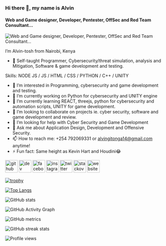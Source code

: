 ### Hi there 👋, my name is Alvin
#### Web and Game designer, Developer, Pentester, OffSec and Red Team Consultant...  
![Web and Game designer, Developer, Pentester, OffSec and Red Team Consultant...  ](https://github.com/alvin-tosh/alvin-tosh/blob/main/Helping%20Organisations.png)

I’m Alvin-tosh from Nairobi, Kenya
- 👀 Self-taught Programmer, Cybersecurity/threat simulation, analysis and Mitigation, Software & game development and testing.



Skills: NODE JS / JS / HTML / CSS / PYTHON / C++ / UNITY

- 👀 I’m interested in Programming, cybersecurity and game development and testing.
- 🔭 I’m currently working on  Python for cybersecurity and UNITY engine  
- 🌱 I’m currently learning REACT, threejs, python for cybersecurity and automation scripts, UNITY for game development.
- 👯 I’m looking to collaborate on projects ie. cyber security, software and game development and review. 
- 🤔 I’m looking for help with Cyber Security and Game Development 
- 💬 Ask me about Application Design, Development and Offensive Security. 
- 📫 How to reach me: +254 792069331 or alvingitonga14@gmail.com anytime! 
- ⚡ Fun fact:  Same height as Kevin Hart and Houdini:joy: 


[<img src='https://cdn.jsdelivr.net/npm/simple-icons@3.0.1/icons/github.svg' alt='github' height='40'>](https://github.com/alvin-tosh)  [<img src='https://cdn.jsdelivr.net/npm/simple-icons@3.0.1/icons/dev-dot-to.svg' alt='dev' height='40'>](https://dev.to/alvin_tosh)  [<img src='https://cdn.jsdelivr.net/npm/simple-icons@3.0.1/icons/facebook.svg' alt='facebook' height='40'>](https://www.facebook.com/GITONGAalvin)  [<img src='https://cdn.jsdelivr.net/npm/simple-icons@3.0.1/icons/instagram.svg' alt='instagram' height='40'>](https://www.instagram.com/_palpatine69/)  [<img src='https://cdn.jsdelivr.net/npm/simple-icons@3.0.1/icons/twitter.svg' alt='twitter' height='40'>](https://twitter.com/gitonga_alvin)  [<img src='https://cdn.jsdelivr.net/npm/simple-icons@3.0.1/icons/stackoverflow.svg' alt='stackoverflow' height='40'>](https://stackoverflow.com/users/user:18108613)  [<img src='https://cdn.jsdelivr.net/npm/simple-icons@3.0.1/icons/icloud.svg' alt='website' height='40'>](https://chat-dapp.surge.sh/)  

[![trophy](https://github-profile-trophy.vercel.app/?username=alvin-tosh)](https://github.com/ryo-ma/github-profile-trophy)

[![Top Langs](https://github-readme-stats.vercel.app/api/top-langs/?username=alvin-tosh)](https://github.com/anuraghazra/github-readme-stats)

![GitHub stats](https://github-readme-stats.vercel.app/api?username=alvin-tosh&show_icons=true&count_private=true)  

![GitHub Activity Graph](https://activity-graph.herokuapp.com/graph?username=alvin-tosh)  

![GitHub metrics](https://metrics.lecoq.io/alvin-tosh)  

![GitHub streak stats](https://github-readme-streak-stats.herokuapp.com/?user=alvin-tosh)  

![Profile views](https://gpvc.arturio.dev/alvin-tosh)  

<!---
alvin-tosh/alvin-tosh is a ✨ special ✨ repository because its `README.md` (this file) appears on your GitHub profile.
You can click the Preview link to take a look at your changes.
--->
